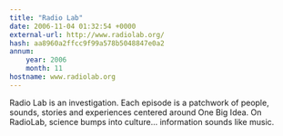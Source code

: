 ```yaml
---
title: "Radio Lab"
date: 2006-11-04 01:32:54 +0000
external-url: http://www.radiolab.org/
hash: aa8960a2ffcc9f99a578b5048847e0a2
annum:
    year: 2006
    month: 11
hostname: www.radiolab.org
---
```


Radio Lab is an investigation. Each episode is a patchwork of people, sounds, stories and experiences centered around One Big Idea. On RadioLab, science bumps into culture... information sounds like music.
